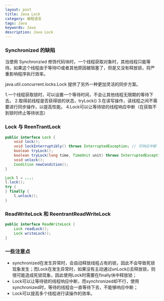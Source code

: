 ```yaml
---
layout: post
title: Java Lock
category: 编程语言
tags: Java
keywords: Java
description: Java Lock
---
```


### Synchronized 的缺陷

当使用 Synchronzied 修饰代码块时，一个线程获取对象时，其他线程只能等待。如果这个线程由于等待IO或者其他原因被阻塞了，但是又没有释放锁，将严重影响程序执行效率。

java.util.concurrent.locks.Lock 提供了另外一种更加灵活的同步方案。

1.一个线程获取锁时，可以设置一个等待时间，不会让其他线程无限期的等待下去。
2.取得前线程是否获得锁的状态，tryLock()
3.在读写操作，读线程之间不需要进行同步操作，以提高性能。
4.Lock可以让等待锁的线程响应中断（在获取不到锁时终止等待状态）


### Lock 与 ReenTrantLock

```java
public interface Lock {
    void lock();
    void lockInterruptibly() throws InterruptedException; // 可响应中断
    boolean tryLock();
    boolean tryLock(long time, TimeUnit unit) throws InterruptedException; // 在指定的时间未获得锁时，返回false
    void unlock();
    Condition newCondition();
}
```

```java
Lock l = ...;
l.lock();
try {
} finally {
    l.unlock();
}
```

### ReadWriteLock 和 ReentrantReadWriteLock

```java
public interface ReadWriteLock {
    Lock readLock();
    Lock writeLock();
}
```

### 一些注意点

* synchronized在发生异常时，会自动释放线程占有的锁，因此不会导致死锁现象发生；而Lock在发生异常时，如果没有主动通过unLock()去释放锁，则很可能造成死锁现象，因此使用Lock时需要在finally块中释放锁；
* Lock可以让等待锁的线程响应中断，而synchronized却不行，使用synchronized时，等待的线程会一直等待下去，不能够响应中断；
* Lock可以提高多个线程进行读操作的效率。


